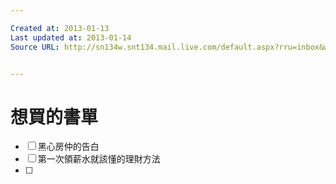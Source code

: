 ```yaml
---

Created at: 2013-01-13
Last updated at: 2013-01-14
Source URL: http://sn134w.snt134.mail.live.com/default.aspx?rru=inbox&wlexpid=957E97CC5B80485BB2C11FBFB9E0F9E8&wlrefapp=2#n=623131991&rru=inbox&fid=1&fav=1&mid=feb5ae03-5d03-11e2-8de0-00237de41a96


---
```


# 想買的書單


- [ ] 黑心房仲的告白
- [ ] 第一次領薪水就該懂的理財方法
- [ ]

